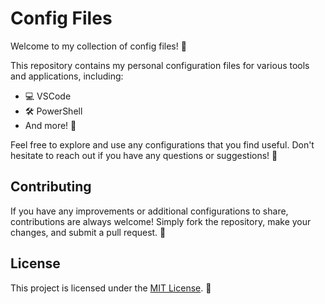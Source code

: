 # Config Files

Welcome to my collection of config files! 🌟

This repository contains my personal configuration files for various tools and applications, including:

- 💻 VSCode
- 🛠️ PowerShell
- And more! 🌈

Feel free to explore and use any configurations that you find useful. Don't hesitate to reach out if you have any questions or suggestions! 🌼

## Contributing

If you have any improvements or additional configurations to share, contributions are always welcome! Simply fork the repository, make your changes, and submit a pull request. 🚀

## License

This project is licensed under the [MIT License](LICENSE). 📝
